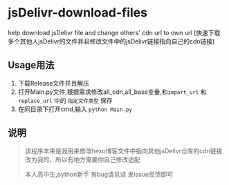 # jsDelivr-download-files
help download jsDelivr file and change others' cdn url to own url (快速下载多个其他人jsDelivr的文件并且修改文件中的jsDelivr链接指向自己的cdn链接)

## Usage用法
1. 下载Release文件并且解压
2. 打开Main.py文件,根据需求修改all_cdn,all_base变量,和`import_url` 和 `replace_url` 中的 `指定文件类型` 保存
3. 在同目录下打开cmd,输入 `python Main.py`

## 说明
> 该程序本来是我用来修改hexo博客文件中指向其他jsDelivr仓库的cdn链接改为我的，所以有地方需要你自己修改适配
> 
> 本人高中生,python新手 有bug请见谅 发issue反馈即可
